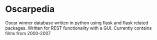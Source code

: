 # Oscarpedia
Oscar winner database written in python using flask and flask related packages.
Written for REST functionality with a GUI.
Currently contains films from 2000-2007
